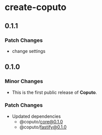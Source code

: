 # create-coputo

## 0.1.1

### Patch Changes

- change settings

## 0.1.0

### Minor Changes

- This is the first public release of **Coputo**.

### Patch Changes

- Updated dependencies
  - @coputo/core@0.1.0
  - @coputo/fastify@0.1.0
